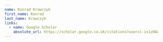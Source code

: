 ```yaml
---
name: Konrad Krawczyk
first_name: Konrad
last_name: Krawczyk
links:
  - name: Google Scholar
    absolute_url: https://scholar.google.co.uk/citations?user=l-ix1z0AAAAJ&hl=en
---
```

